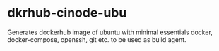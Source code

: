 # dkrhub-cinode-ubu
Generates dockerhub image of ubuntu with minimal essentials docker, docker-compose, openssh, git etc. to be used as build agent.
